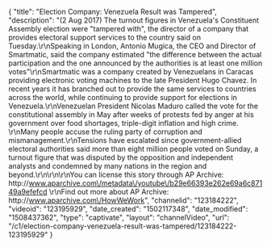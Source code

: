 {
    "title": "Election Company: Venezuela Result was Tampered",
    "description": "(2 Aug 2017) The turnout figures in Venezuela's Constituent Assembly election were \"tampered with\", the director of a company that provides electoral support services to the country said on Tuesday.\r\nSpeaking in London, Antonio Mugica, the CEO and Director of Smartmatic, said the company estimated \"the difference between the actual participation and the one announced by the authorities is at least one million votes\"\r\nSmartmatic was a company created by Venezuelans in Caracas providing electronic voting machines to the late President Hugo Chavez. In recent years it has branched out to provide the same services to countries across the world, while continuing to provide support for elections in Venezuela.\r\nVenezuelan President Nicolas Maduro called the vote for the constitutional assembly in May after weeks of protests fed by anger at his government over food shortages, triple-digit inflation and high crime. \r\nMany people accuse the ruling party of corruption and mismanagement.\r\nTensions have escalated since government-allied electoral authorities said more than eight million people voted on Sunday, a turnout figure that was disputed by the opposition and independent analysts and condemned by many nations in the region and beyond.\r\n\r\n\r\nYou can license this story through AP Archive: http:\/\/www.aparchive.com\/metadata\/youtube\/b29e66393e262e69a6c87149a9efefcd \r\nFind out more about AP Archive: http:\/\/www.aparchive.com\/HowWeWork",
    "channelid": "123184222",
    "videoid": "123195929",
    "date_created": "1502117348",
    "date_modified": "1508437362",
    "type": "captivate",
    "layout": "channelVideo",
    "url": "\/c1\/election-company-venezuela-result-was-tampered\/123184222-123195929"
}